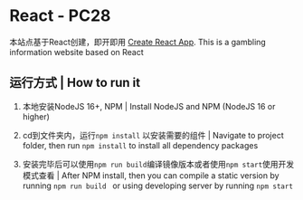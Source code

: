 # React - PC28

本站点基于React创建，即开即用 [Create React App](https://github.com/facebook/create-react-app).
This is a gambling information website based on React
## 运行方式 | How to run it

1. 本地安装NodeJS 16+, NPM | Install NodeJS and NPM (NodeJS 16 or higher)


2. cd到文件夹内，运行```npm install``` 以安装需要的组件 | Navigate to project folder, then run ```npm install``` to install all dependency packages

3. 安装完毕后可以使用```npm run build```编译镜像版本或者使用```npm start```使用开发模式查看 | After NPM install, then you can compile a static version by running ```npm run build ``` or using developing server by running ```npm start```
